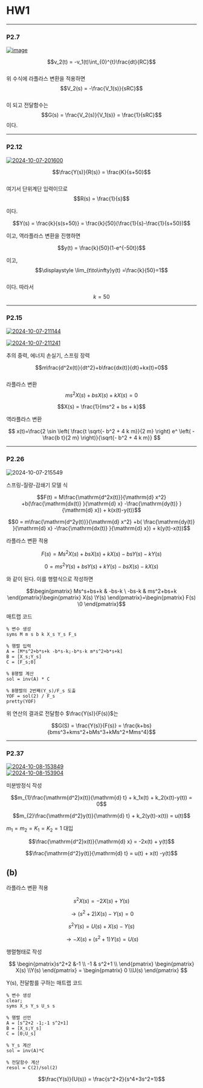 # HW1
---

### P2.7

<a href="https://ibb.co/9tk3xpj"><img src="https://i.ibb.co/sHdJTgr/image.png" alt="image" border="0"></a>


$$v_2(t) = -v_1(t)\int_{0}^{t}\frac{dt}{RC}$$  
위 수식에 라플라스 변환을 적용하면  
$$V_2(s) = -\frac{V_1(s)}{sRC}$$  
이 되고 전달함수는  
$$G(s) = \frac{V_2(s)}{V_1(s)} = \frac{1}{sRC}$$
이다.

---

### P2.12


<a href="https://ibb.co/fDC69HK"><img src="https://i.ibb.co/KK94DWQ/2024-10-07-201600.jpg" alt="2024-10-07-201600" border="0"></a>

$$\frac{Y(s)}{R(s)} = \frac{K}{s+50}$$  
여기서 단위계단 입력이므로
$$R(s) = \frac{1}{s}$$

이다.

$$Y(s) = \frac{k}{s(s+50)} = \frac{k}{50}(\frac{1}{s}-\frac{1}{s+50})$$

이고, 역라플라스 변환을 진행하면

$$y(t) = \frac{k}{50}(1-e^{-50t})$$

이고,  
$$\displaystyle \lim_{t\to\infty}y(t) =\frac{k}{50}=1$$  
이다. 따라서 $$k = 50$$

---

### P2.15

<a href="https://imgbb.com/"><img src="https://i.ibb.co/DWgbts8/2024-10-07-211144.jpg" alt="2024-10-07-211144" border="0"></a>

<a href="https://imgbb.com/"><img src="https://i.ibb.co/jr3vPkx/2024-10-07-211241.jpg" alt="2024-10-07-211241" border="0"></a>


추의 중력, 에너지 손실기, 스프링 장력

$$m\frac{d^2x(t)}{dt^2}+b\frac{dx(t)}{dt}+kx(t)=0$$  
라플라스 변환  
$$ms^2X(s)+bsX(s)+kX(s) = 0$$

$$X(s) = \frac{1}{ms^2 + bs + k}$$

역라플라스 변환

$$
x(t)=\frac{2 \sin \left( \frac{t \sqrt{- b^2 + 4 k m}}{2 m} \right) e^ \left( -\frac{b t}{2 m} \right)}{\sqrt{- b^2 + 4 k m}}
$$

---

### P2.26


<img src="https://i.ibb.co/n12LcgB/2024-10-07-215549.jpg" alt="2024-10-07-215549" border="0">

스프링-질량-감쇄기 모델 식

$$F(t) = M\frac{\mathrm{d^2x(t)}}{\mathrm{d} x^2} +b(\frac{\mathrm{dx(t)} }{\mathrm{d} x} -\frac{\mathrm{dy(t)} }{\mathrm{d} x}) + k(x(t)-y(t))$$

$$0 = m\frac{\mathrm{d^2y(t)}}{\mathrm{d} x^2} +b( \frac{\mathrm{dy(t)} }{\mathrm{d} x} -\frac{\mathrm{dx(t)} }{\mathrm{d} x}) + k(y(t)-x(t))$$

라플라스 변환 적용

$$F(s) = Ms^2X(s) +bsX(s) + kX(s) - bsY(s) - kY(s)$$

$$0 = ms^2Y(s) +bsY(s) + kY(s) - bsX(s) - kX(s)$$

와 같이 된다. 이를 행렬식으로 작성하면

$$\begin{pmatrix}
Ms^s+bs+k & -bs-k \
 -bs-k  & ms^2+bs+k
\end{pmatrix}\begin{pmatrix}
X(s) \Y(s)
\end{pmatrix}=\begin{pmatrix}
F(s) \0
\end{pmatrix}$$


매트랩 코드

```
% 변수 생성
syms M m s b k X_s Y_s F_s

% 행렬 입력
A = [M*s^2+b*s+k -b*s-k;-b*s-k m*s^2+b*s+k]
B = [X_s;Y_s]
C = [F_s;0]

% B행렬 계산
sol = inv(A) * C

% B행렬의 2번째(Y_s)/F_s 도출
YOF = sol(2) / F_s
pretty(YOF)
```


위 연산의 결과로 전달함수 $\frac{Y(s)}{F(s)}$는


$$G(S) = \frac{Y(s)}{F(s)} = \frac{k+bs}{bms^3+kms^2+bMs^3+kMs^2+Mms^4}$$

---

### P2.37

<a href="https://imgbb.com/"><img src="https://i.ibb.co/dk5sP9M/2024-10-08-153849.jpg" alt="2024-10-08-153849" border="0"></a>  
<a href="https://imgbb.com/"><img src="https://i.ibb.co/7GFtR9x/2024-10-08-153904.jpg" alt="2024-10-08-153904" border="0"></a>

미분방정식 작성

$$m_{1}\frac{\mathrm{d^2}x(t)}{\mathrm{d} t} + k_1x(t) + k_2(x(t)-y(t)) = 0$$

$$m_{2}\frac{\mathrm{d^2}y(t)}{\mathrm{d} t} + k_2(y(t)-x(t)) = u(t)$$

$m_1 = m_2 = K_1 = K_2 = 1$ 대입

$$\frac{\mathrm{d^2}x(t)}{\mathrm{d} x} = -2x(t) + y(t)$$

$$\frac{\mathrm{d^2}y(t)}{\mathrm{d} t} = u(t) + x(t) -y(t)$$


## (b)

라플라스 변환 적용

$$s^2X(s) = -2X(s) + Y(s)$$

$$\to (s^2+2)X(s) - Y(s) = 0$$

$$s^2Y(s) = U(s) + X(s) - Y(s)$$

$$\to -X(s) + (s^2 + 1)Y(s) = U(s)$$

행렬형태로 작성

$$
\begin{pmatrix}s^2+2 &-1  \\
-1 & s^2+1 \\
\end{pmatrix}  \begin{pmatrix}
X(s) \\Y(s)
\end{pmatrix} = \begin{pmatrix}
0 \\U(s)
\end{pmatrix}
$$

Y(s), 전달함를 구하는 매트랩 코드

```
% 변수 생성
clear;
syms X_s Y_s U_s s

% 행렬 선언
A = [s^2+2 -1;-1 s^2+1]
B = [X_s;Y_s]
C = [0;U_s]

% Y_s 계산
sol = inv(A)*C

% 전달함수 계산
resol = C(2)/sol(2)

```

$$\frac{Y(s)}{U(s)} = \frac{s^2+2}{s^4+3s^2+1}$$
